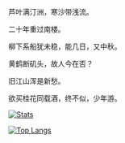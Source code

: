 芦叶满汀洲，寒沙带浅流。

二十年重过南楼。

柳下系船犹未稳，能几日，又中秋。

黄鹤断矶头，故人今在否？

旧江山浑是新愁。

欲买桂花同载酒，终不似，少年游。


[![Stats](https://github-readme-stats.vercel.app/api?username=seashellw&count_private=true&show_icons=true&theme=tokyonight&hide_border=true)](https://github.com/seashellw)

[![Top Langs](https://github-readme-stats.vercel.app/api/top-langs/?username=seashellw&theme=tokyonight&hide_border=true)](https://github.com/seashellw)
